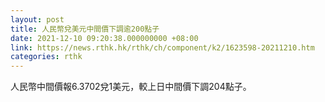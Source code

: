 ```yaml
---
layout: post
title: 人民幣兌美元中間價下調逾200點子
date: 2021-12-10 09:20:38.000000000 +08:00
link: https://news.rthk.hk/rthk/ch/component/k2/1623598-20211210.htm
categories: rthk
---
```


人民幣中間價報6.3702兌1美元，較上日中間價下調204點子。
